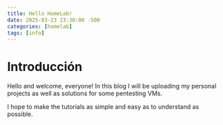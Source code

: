 ```yaml
---
title: Hello HomeLab!
date: 2025-03-23 23:30:00 -500
categories: [homelab]
tags: [info]
---
```


# Introducción
Hello and welcome, everyone! In this blog I will be uploading my personal projects as well as solutions for some pentesting VMs.

I hope to make the tutorials as simple and easy as to understand as possible.


